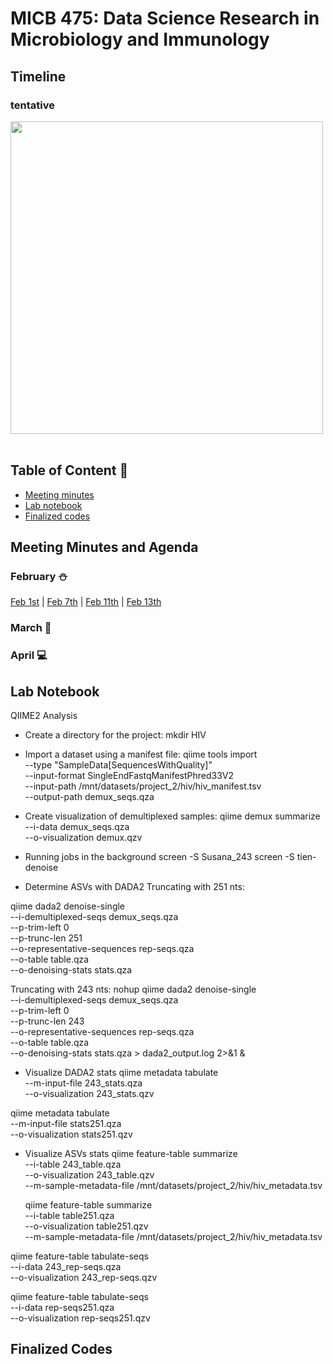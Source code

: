 # MICB 475: Data Science Research in Microbiology and Immunology

## Timeline
### tentative
<img src="https://github.com/Anmol-Baranwal/Cool-GIFs-For-GitHub/assets/74038190/ff1b5f32-9420-4dde-b2b9-ed2c0aa17459" width="500">
<br><br> 

## Table of Content 🔖
  * [Meeting minutes](#meeting-minutes-and-agenda)
  * [Lab notebook](#lab-notebook)
  * [Finalized codes](#finalized-codes)


## Meeting Minutes and Agenda
### February ⛄
[Feb 1st](/Meeting_minutes/2025-02-01.md) | [Feb 7th](/Meeting_minutes/2025-02-07.md) | [Feb 11th](/Meeting_minutes/2025-02-11.md) | [Feb 13th](/Meeting_minutes/2025-02-13.md)
### March 🌸

### April 💻

## Lab Notebook 

QIIME2 Analysis

- Create a directory for the project:
mkdir HIV

- Import a dataset using a manifest file:
qiime tools import \
  --type "SampleData[SequencesWithQuality]" \
  --input-format SingleEndFastqManifestPhred33V2 \
  --input-path /mnt/datasets/project_2/hiv/hiv_manifest.tsv \
  --output-path demux_seqs.qza

- Create visualization of demultiplexed samples:
qiime demux summarize \
  --i-data demux_seqs.qza \
  --o-visualization demux.qzv

- Running jobs in the background
screen -S Susana_243
screen -S tien-denoise

- Determine ASVs with DADA2
Truncating with 251 nts:

qiime dada2 denoise-single \
  --i-demultiplexed-seqs demux_seqs.qza \
  --p-trim-left 0 \
  --p-trunc-len 251 \
  --o-representative-sequences rep-seqs.qza \
  --o-table table.qza \
  --o-denoising-stats stats.qza

Truncating with 243 nts:
nohup qiime dada2 denoise-single \
  --i-demultiplexed-seqs demux_seqs.qza \
  --p-trim-left 0 \
  --p-trunc-len 243 \
  --o-representative-sequences rep-seqs.qza \
  --o-table table.qza \
  --o-denoising-stats stats.qza > dada2_output.log 2>&1 &

- Visualize DADA2 stats
qiime metadata tabulate \
  --m-input-file 243_stats.qza \
  --o-visualization 243_stats.qzv

qiime metadata tabulate \
  --m-input-file stats251.qza \
  --o-visualization stats251.qzv

- Visualize ASVs stats
qiime feature-table summarize \
  --i-table 243_table.qza \
  --o-visualization 243_table.qzv \
  --m-sample-metadata-file /mnt/datasets/project_2/hiv/hiv_metadata.tsv

  qiime feature-table summarize \
  --i-table table251.qza \
  --o-visualization table251.qzv \
  --m-sample-metadata-file /mnt/datasets/project_2/hiv/hiv_metadata.tsv


qiime feature-table tabulate-seqs \
  --i-data 243_rep-seqs.qza \
  --o-visualization 243_rep-seqs.qzv

  qiime feature-table tabulate-seqs \
  --i-data rep-seqs251.qza \
  --o-visualization rep-seqs251.qzv


## Finalized Codes


